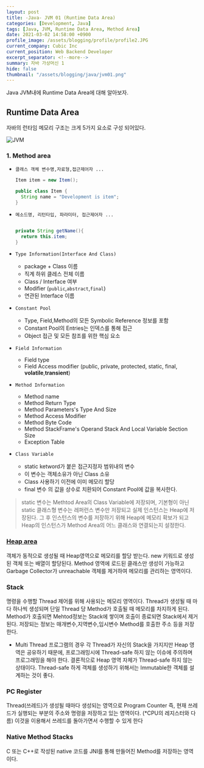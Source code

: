 ```yaml
---
layout: post
title: -Java- JVM 01 (Runtime Data Area)
categories: [Development, Java]
tags: [Java, JVM, Runtime Data Area, Method Area]
date: 2021-03-02 14:58:00 +0900
profile_image: /assets/blogging/profile/profile2.JPG 
current_company: Cubic Inc
current_position: Web Backend Developer
excerpt_separator: <!--more-->
summary: 자바 가상머신 1
hide: false
thumbnail: "/assets/blogging/java/jvm01.png"
---
```

Java JVM내에 Runtime Data Area에 대해 알아보자.
<!--more-->

## Runtime Data Area

자바의 런타임 메모리 구조는 크게 5가지 요소로 구성 되어있다.

![JVM](/assets/img/bloging/java/jvm01.png)

### 1. Method area  

- `클래스 객체 변수명,자료형,접근제어자 ...`

  ```java
  Item item = new Item();

  public class Item {
    String name = "Development is item";
  }
  ```  

- `메소드명, 리턴타입, 파라미터, 접근제어자 ...`

  ```java

  private String getName(){
    return this.item;
  }

  ```  

- `Type Information(Interface And Class)`
    - package + Class 이름
    - 직계 하위 클레스 전체 이름
    - Class / Interface 여부
    - Modifier (`public`,`abstract`,`final`)
    - 연관된 Interface 이름

- `Constant Pool`
    - Type, Field,Method의 모든 Symbolic Reference 정보를 포함
    - Constant Pool의 Entries는 인덱스를 통해 접근
    - Object 접근 및 모든 참조를 위한 핵심 요소

- `Field Information`
    - Field type
    - Field Access modifier (public, private, protected, static, final, **volatile**,**transient**)

- `Method Information`
    - Method name
    - Method Return Type
    - Method Parameters's Type And Size
    - Method Access Modifier
    - Method Byte Code
    - Method StackFrame's Operand Stack And Local Variable Section Size
    - Exception Table

- `Class Variable`
    - static ketword가 붙은 접근지정자 범위내의 변수
    - 이 변수는 객체소유가 아닌 Class 소유
    - Class 사용하기 이전에 이미 메모리 할당
    - final 변수 의 값을 상수로 치환되어 Constant Pool에 값을 복사한다.

> static 변수는 Methtod Area의 Class Variable에 저장되며, 기본형이 아닌 static 클래스형 변수는 레퍼런스 변수만 저장되고 실제 인스턴스는 Heap에 저장된다. 그 후 인스턴스의 변수를 저장하기 위해 Heap에 메모리 확보가 되고 Heap의 인스턴스가 Method Area의 어느 클래스와 연결되는지 설정한다.

### [Heap area](https://kimchi-dev.github.io/posts/Java_JVM02/#heap-area)
객체가 동적으로 생성될 때 Heap영역으로 메모리를 할당 받는다. new 키워드로 생성된 객체 또는 배열이 할당된다. Method 영역에 로드된 클래스만 생성이 가능하고 Garbage Collector가 unreachable 객체를 제거하여 메모리를 관리하는 영역이다.

### Stack
명령을 수행할 Thread 제어를 위해 사용되는 메모리 영역이다. Thread가 생성될 때 마다 하나씩 생성되며 단일 Thread 당 Method가 호출될 때 메모리를 차지하게 된다. Method가 호출되면 Mehtod정보는 Stack에 쌓이며 호출이 종료되면 Stack에서 제거된다. 저장되는 정보는 매개변수,지역변수,임시변수 Method를 호출한 주소 등을 저장 한다.
- Multi Thread 프로그램의 경우 각 Thread가 자신의 Stack을 가지지만 Heap 영역은 공유하기 때문에, 프로그래밍시에 Thread-safe 하지 않는 이슈에 주의하며 프로그래밍을 해야 한다. 결론적으로 Heap 영역 자체가 Thread-safe 하지 않는 상태이다. Thread-safe 하게 객체를 생성하기 위해서는 Immutable한 객체를 설계하는 것이 좋다.

### PC Register
Thread(쓰레드)가 생성될 때마다 생성되는 영역으로 Program Counter 즉, 현재 쓰레드가 실행되는 부분의 주소와 명령을 저장하고 있는 영역이다. (*CPU의 레지스터와 다름)
이것을 이용해서 쓰레드를 돌아가면서 수행할 수 있게 한다

### Native Method Stacks
C 또는 C++로 작성된 native 코드를 JNI를 통해 만들어진 Method를 저장하는 영역이다.  
